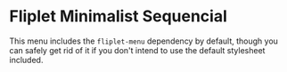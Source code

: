 # Fliplet Minimalist Sequencial

This menu includes the `fliplet-menu` dependency by default, though you can safely get rid of it if you don't intend to use the default stylesheet included.